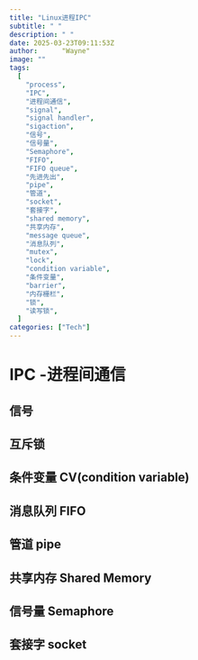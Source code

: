 ```yaml
---
title: "Linux进程IPC"
subtitle: " "
description: " "
date: 2025-03-23T09:11:53Z
author:      "Wayne"
image: ""
tags:
  [
    "process",
    "IPC",
    "进程间通信",
    "signal",
    "signal handler",
    "sigaction",
    "信号",
    "信号量",
    "Semaphore",
    "FIFO",
    "FIFO queue",
    "先进先出",
    "pipe",
    "管道",
    "socket",
    "套接字",
    "shared memory",
    "共享内存",
    "message queue",
    "消息队列",
    "mutex",
    "lock",
    "condition variable",
    "条件变量",
    "barrier",
    "内存栅栏",
    "锁",
    "读写锁",
  ]
categories: ["Tech"]
---
```


# IPC -进程间通信

## 信号

## 互斥锁

## 条件变量 CV(condition variable)

## 消息队列 FIFO

## 管道 pipe

## 共享内存 Shared Memory

## 信号量 Semaphore

## 套接字 socket
